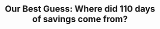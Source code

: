 ---
title: "Our Best Guess: Where did 110 days of savings come from?"
layout: post
lang: en
lang-ref: 404-110-days
section: 4
category: 
hero:
  image:
    src: 4.4-tx-heading.jpg
    alt: A photo of a wooden hourglass with sand running through it.
blocks:
  - When Talent Cloud first launched the platform in 2018, our initial hiring processes took ~130 days to identify the top applicant, plus ~60 days to complete security clearance and finalize HR paperwork. This was right in line with the Government of Canada average at the time. By the time the experiment wrapped, our average time to identify the top applicant was down to ~40 days, plus security clearance. And our fastest processes came in at ~20 days, plus security clearance.
  - So how does a manager go from taking ~130 days to find a candidate to ~20 days? Some steps that save time overlap with each other, and some interventions have wide ranges in how much time they can potentially save. Splitting the credit for time saved in places where these interventions chronologically overlap, here’s our best (and very rough) estimate of how our platform interventions added up to ~110 days saved.
  - "One important reminder: all this data comes from competitive, externally advertised jobs."
  - type: days
    items:
      - number: 20 days
        content: Introduction of an applicant tracking system (with pre-sorted categories)
      - number: 35 days
        content: Interventions related to volume control & optimization of applications
      - number: 20 days
        content: Assessment planning tool
      - number: 10 days
        content: Real time applicant screening (as applications arrive)
      - number: 15 days
        content: Behavioural nudges to keep managers on task
      - number: 10 days
        content: Integrated priority screening
---